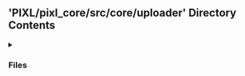 ## 'PIXL/pixl_core/src/core/uploader' Directory Contents

<details>
<summary>
<h3> Files </h3> 

</summary>

| **Code** | **User docs** |
| :--- | :--- |
| base.py | README.md |
| _dicomweb.py | |
| _ftps.py | |
| _orthanc.py | |
| _xnat.py | |
| __init__.py | |

</details>

